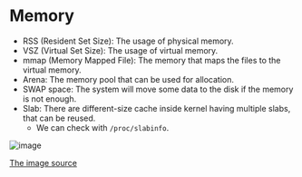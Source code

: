 # Memory

* RSS (Resident Set Size): The usage of physical memory.
* VSZ (Virtual Set Size): The usage of virtual memory.
* mmap (Memory Mapped File): The memory that maps the files to the virtual memory.
* Arena: The memory pool that can be used for allocation.
* SWAP space: The system will move some data to the disk if the memory is not enough.
* Slab: There are different-size cache inside kernel having multiple slabs, that can be reused.
  * We can check with `/proc/slabinfo`.

![image](https://github.com/user-attachments/assets/f7e4f87b-26e5-4c95-8047-415b698e4bbf)

[The image source](https://hammertux.github.io/slab-allocator)
